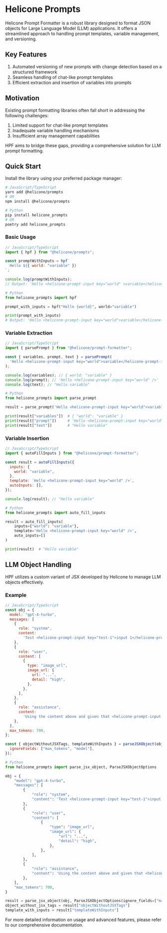 # Helicone Prompts

Helicone Prompt Formatter is a robust library designed to format JSON objects for Large Language Model (LLM) applications. It offers a streamlined approach to handling prompt templates, variable management, and versioning.

## Key Features

1. Automated versioning of new prompts with change detection based on a structured framework
2. Seamless handling of chat-like prompt templates
3. Efficient extraction and insertion of variables into prompts

## Motivation

Existing prompt formatting libraries often fall short in addressing the following challenges:

1. Limited support for chat-like prompt templates
2. Inadequate variable handling mechanisms
3. Insufficient array management capabilities

HPF aims to bridge these gaps, providing a comprehensive solution for LLM prompt formatting.

## Quick Start

Install the library using your preferred package manager:

```bash
# JavaScript/TypeScript
yarn add @helicone/prompts
# OR
npm install @helicone/prompts

# Python
pip install helicone_prompts
# OR
poetry add helicone_prompts
```

### Basic Usage

```javascript
// JavaScript/TypeScript
import { hpf } from "@helicone/prompts";

const promptWithInputs = hpf`
  Hello ${{ world: "variable" }}
`;

console.log(promptWithInputs);
// Output: 'Hello <helicone-prompt-input key="world" >variable</helicone-prompt-input>'
```

```python
# Python
from helicone_prompts import hpf

prompt_with_inputs = hpf("Hello {world}", world="variable")

print(prompt_with_inputs)
# Output: 'Hello <helicone-prompt-input key="world">variable</helicone-prompt-input>'
```

### Variable Extraction

```javascript
// JavaScript/TypeScript
import { parsePrompt } from "@helicone/prompt-formatter";

const { variables, prompt, text } = parsePrompt(
  'Hello <helicone-prompt-input key="world">variable</helicone-prompt-input>'
);

console.log(variables); // { world: "variable" }
console.log(prompt); // 'Hello <helicone-prompt-input key="world" />'
console.log(text); // "Hello variable"
```

```python
# Python
from helicone_prompts import parse_prompt

result = parse_prompt('Hello <helicone-prompt-input key="world">variable</helicone-prompt-input>')

print(result["variables"])  # { "world": "variable" }
print(result["prompt"])     # 'Hello <helicone-prompt-input key="world" />'
print(result["text"])       # "Hello variable"
```

### Variable Insertion

```javascript
// JavaScript/TypeScript
import { autoFillInputs } from "@helicone/prompt-formatter";

const result = autoFillInputs({
  inputs: {
    world: "variable",
  },
  template: `Hello <helicone-prompt-input key="world" />`,
  autoInputs: [],
});

console.log(result); // "Hello variable"
```

```python
# Python
from helicone_prompts import auto_fill_inputs

result = auto_fill_inputs(
    inputs={"world": "variable"},
    template='Hello <helicone-prompt-input key="world" />',
    auto_inputs=[]
)

print(result)  # "Hello variable"
```

## LLM Object Handling

HPF utilizes a custom variant of JSX developed by Helicone to manage LLM objects effectively.

### Example

```javascript
// JavaScript/TypeScript
const obj = {
  model: "gpt-4-turbo",
  messages: [
    {
      role: "system",
      content:
        'Test <helicone-prompt-input key="test-1">input 1</helicone-prompt-input>',
    },
    {
      role: "user",
      content: [
        {
          type: "image_url",
          image_url: {
            url: "...",
            detail: "high",
          },
        },
      ],
    },
    {
      role: "assistance",
      content:
        'Using the content above and given that <helicone-prompt-input key="test-2">input 2</helicone-prompt-input>, what are the images?',
    },
  ],
  max_tokens: 700,
};

const { objectWithoutJSXTags, templateWithInputs } = parseJSXObject(obj, {
  ignoreFields: ["max_tokens", "model"],
});
```

```python
# Python
from helicone_prompts import parse_jsx_object, ParseJSXObjectOptions

obj = {
    "model": "gpt-4-turbo",
    "messages": [
        {
            "role": "system",
            "content": 'Test <helicone-prompt-input key="test-1">input 1</helicone-prompt-input>',
        },
        {
            "role": "user",
            "content": [
                {
                    "type": "image_url",
                    "image_url": {
                        "url": "...",
                        "detail": "high",
                    },
                },
            ],
        },
        {
            "role": "assistance",
            "content": 'Using the content above and given that <helicone-prompt-input key="test-2">input 2</helicone-prompt-input>, what are the images?',
        },
    ],
    "max_tokens": 700,
}

result = parse_jsx_object(obj, ParseJSXObjectOptions(ignore_fields=["max_tokens", "model"]))
object_without_jsx_tags = result["objectWithoutJSXTags"]
template_with_inputs = result["templateWithInputs"]
```

For more detailed information on usage and advanced features, please refer to our comprehensive documentation.

